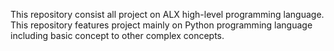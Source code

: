 This repository consist all project on ALX high-level programming language. This repository features project mainly on Python programming language including basic concept to other complex concepts.
